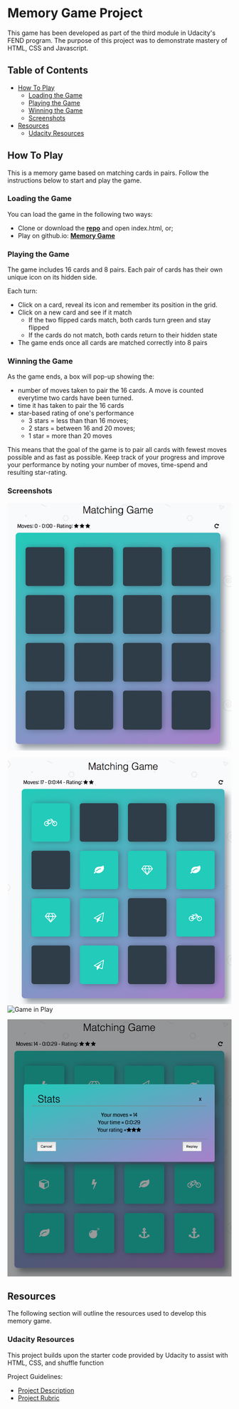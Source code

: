 # Memory Game Project

This game has been developed as part of the third module in Udacity's FEND program. The purpose of this project was to demonstrate mastery of HTML, CSS and Javascript. 

## Table of Contents

* [How To Play](#howtoplay)
	* [Loading the Game](#loading-the-game)
	* [Playing the Game](#playing-the-game)
	* [Winning the Game](#winning-the-game)
	* [Screenshots](#screenshots)
* [Resources](#resources)
	* [Udacity Resources](#udacity-resources)

## How To Play 
This is a memory game based on matching cards in pairs. 
Follow the instructions below to start and play the game. 

### Loading the Game
You can load the game in the following two ways:

- Clone or download the **[repo](https://github.com/dkfega/ComDevGame.git)** and open index.html, or;
- Play on github.io: **[Memory Game](https://dkfega.github.io/ComDevGame/)**


### Playing the Game
The game includes 16 cards and 8 pairs. Each pair of cards has their own unique icon on its hidden side. 

Each turn: 
* Click on a card, reveal its icon and remember its position in the grid. 
* Click on a new card and see if it match
	* If the two flipped cards match, both cards turn green and stay flipped
	* If the cards do not match, both cards return to their hidden state
* The game ends once all cards are matched correctly into 8 pairs

### Winning the Game
As the game ends, a box will pop-up showing the: 

- number of moves taken to pair the 16 cards. A move is counted everytime two cards have been turned.  
- time it has taken to pair the 16 cards
- star-based rating of one's performance
	- 3 stars = less than than 16 moves;
	- 2 stars = between 16 and 20 moves;
	- 1 star = more than 20 moves

This means that the goal of the game is to pair all cards with fewest moves possible and as fast as possible. Keep track of your progress and improve your performance by noting your number of moves, time-spend and resulting star-rating. 


### Screenshots
![Start Screen](screenshots/start-screen.png "start screen")

![Game in Play](screenshots/game-board.png "Game Board") ![Game in Play](screenshots/play.png "Game in play")

![Win Screen](screenshots/win-screen.png "win screen")


## Resources
The following section will outline the resources used to develop this memory game.

### Udacity Resources
This project builds upon the starter code provided by Udacity to assist with HTML, CSS, and shuffle function

Project Guidelines:
- [Project Description](https://classroom.udacity.com/nanodegrees/nd016beta/parts/45080fba-9129-4bd9-869f-548be080accf/modules/677caa06-55d6-444e-a853-08627c5516a7/lessons/4227cbf4-f6ce-4798-a7e5-b1ce3b9e7c33/concepts/0a38769e-8e23-4e3f-9482-d8d1aa80fbb6)
- [Project Rubric](https://review.udacity.com/#!/rubrics/591/view)


